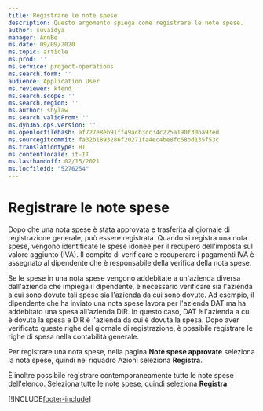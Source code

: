 ```yaml
---
title: Registrare le note spese
description: Questo argomento spiega come registrare le note spese.
author: suvaidya
manager: AnnBe
ms.date: 09/09/2020
ms.topic: article
ms.prod: ''
ms.service: project-operations
ms.search.form: ''
audience: Application User
ms.reviewer: kfend
ms.search.scope: ''
ms.search.region: ''
ms.author: shylaw
ms.search.validFrom: ''
ms.dyn365.ops.version: ''
ms.openlocfilehash: af727e8eb91ff49acb3cc34c225a190f30ba97ed
ms.sourcegitcommit: fa32b1893286f20271fa4ec4be8fc68bd135f53c
ms.translationtype: HT
ms.contentlocale: it-IT
ms.lasthandoff: 02/15/2021
ms.locfileid: "5276254"
---
```

# <a name="post-expense-reports"></a>Registrare le note spese

Dopo che una nota spese è stata approvata e trasferita al giornale di registrazione generale, può essere registrata. Quando si registra una nota spese, vengono identificate le spese idonee per il recupero dell'imposta sul valore aggiunto (IVA). Il compito di verificare e recuperare i pagamenti IVA è assegnato al dipendente che è responsabile della verifica della nota spese.

Se le spese in una nota spese vengono addebitate a un'azienda diversa dall'azienda che impiega il dipendente, è necessario verificare sia l'azienda a cui sono dovute tali spese sia l'azienda da cui sono dovute. Ad esempio, il dipendente che ha inviato una nota spese lavora per l'azienda DAT ma ha addebitato una spesa all'azienda DIR. In questo caso, DAT è l'azienda a cui è dovuta la spesa e DIR è l'azienda da cui è dovuta la spesa. Dopo aver verificato queste righe del giornale di registrazione, è possibile registrare le righe di spesa nella contabilità generale.

Per registrare una nota spese, nella pagina **Note spese approvate** seleziona la nota spese, quindi nel riquadro Azioni seleziona **Registra**.

È inoltre possibile registrare contemporaneamente tutte le note spese dell'elenco. Seleziona tutte le note spese, quindi seleziona **Registra**.


[!INCLUDE[footer-include](../includes/footer-banner.md)]